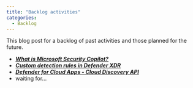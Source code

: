 ```yaml
---
title: "Backlog activities"
categories:
  - Backlog
---
```


This blog post for a backlog of past activities and those planned for the future.

- [**_What is Microsoft Security Copilot?_**](https://mccybersec.github.io/security%20copilot/what-is-security-copilot/)
- [**_Custom detection rules in Defender XDR_**](https://mccybersec.github.io/defender%20xdr/custom-detection-rules/)
- [**_Defender for Cloud Apps - Cloud Discovery API_**](https://mccybersec.github.io/defender%20for%20cloud%20apps/MDA-Cloud-Discovery-API/)
- waiting for...

